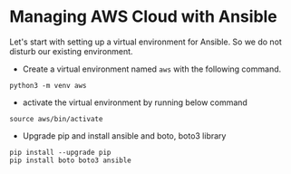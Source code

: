 # Managing AWS Cloud with Ansible
Let's start with setting up a virtual environment for Ansible. So we do not disturb our existing environment.

- Create a virtual environment named `aws` with the following command.
```
python3 -m venv aws
```
- activate the virtual environment by running below command
```
source aws/bin/activate
```
- Upgrade pip and install ansible and boto, boto3 library
```
pip install --upgrade pip
pip install boto boto3 ansible
```
